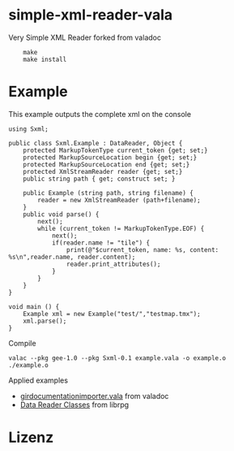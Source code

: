 simple-xml-reader-vala
======================

Very Simple XML Reader forked from valadoc

        make
        make install

Example
=======

This example outputs the complete xml on the console

```vala
using Sxml;

public class Sxml.Example : DataReader, Object {
	protected MarkupTokenType current_token {get; set;}
	protected MarkupSourceLocation begin {get; set;}
	protected MarkupSourceLocation end {get; set;}
	protected XmlStreamReader reader {get; set;}
	public string path { get; construct set; }

	public Example (string path, string filename) {
		reader = new XmlStreamReader (path+filename);
	}
	public void parse() {
		next();
		while (current_token != MarkupTokenType.EOF) {
			next();
			if(reader.name != "tile") {
				print(@"$current_token, name: %s, content: %s\n",reader.name, reader.content);
				reader.print_attributes();
			}
		}
	}
}

void main () {
	Example xml = new Example("test/","testmap.tmx");
	xml.parse();
}
```

Compile
```
valac --pkg gee-1.0 --pkg Sxml-0.1 example.vala -o example.o
./example.o
```

Applied examples

 * [girdocumentationimporter.vala](http://git.gnome.org/browse/valadoc/tree/src/libvaladoc/importer/girdocumentationimporter.vala) from valadoc
 * [Data Reader Classes](https://github.com/JumpLink/librpg/tree/master/src/XML) from librpg

Lizenz
======
